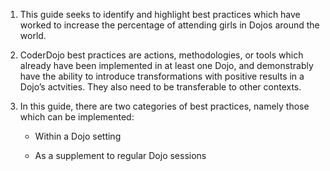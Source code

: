 1. This guide seeks to identify and highlight best practices which have worked to increase the percentage of attending girls in Dojos around the world.

2. CoderDojo best practices are actions, methodologies, or tools which already have been implemented in at least one Dojo, and demonstrably have the ability to introduce transformations with positive results in a Dojo’s actvities. They also need to be transferable to other contexts.

3. In this guide, there are two categories of best practices, namely those which can be implemented:

   * Within a Dojo setting

   * As a supplement to regular Dojo sessions



